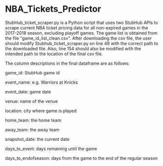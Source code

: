 # NBA_Tickets_Predictor

StubHub_ticket_scraper.py is a Python script that uses two StubHub APIs to scrape current NBA ticket pricing data for all non-expired games in the 2017-2018 season, excluding playoff games. The game list is obtained from the file "game_id_list_clean.csv". After downloading the csv file, the user should modify Stubhub_ticket_scraper.py on line 49 with the correct path to the downloaded file. Also, line 154 should also be modified with the intended path to the location of the final csv file.

The column descriptions in the final dataframe are as follows:

game_id: StubHub game id

event_name: e.g. Warriors at Knicks

event_date: game date

venue: name of the venue

location: city where game is played

home_team: the home team

away_team: the away team

snapshot_date: the current date

days_to_event: days remaining until the game

days_to_endofseason: days from the game to the end of the regular season
